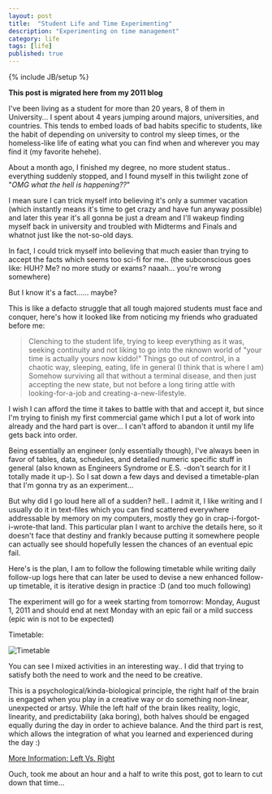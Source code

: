 ```yaml
---
layout: post
title:  "Student Life and Time Experimenting"
description: "Experimenting on time management"
category: life
tags: [life]
published: true
---
```


{% include JB/setup %}

**This post is migrated here from my 2011 blog**

I've been living as a student for more than 20 years, 8 of them in University... I spent about 4 years jumping around majors, universities, and countries. This tends to embed loads of bad habits specific to students, like the habit of depending on university to control my sleep times, or the homeless-like life of eating what you can find when and wherever you may find it (my favorite hehehe).

About a month ago, I finished my degree, no more student status.. everything suddenly stopped, and I found myself in this twilight zone of "*OMG what the hell is happening??*"

I mean sure I can trick myself into believing it's only a summer vacation (which instantly means it's time to get crazy and have fun anyway possible) and later this year it's all gonna be just a dream and I'll wakeup finding myself back in university and troubled with Midterms and Finals and whatnot just like the not-so-old days.

In fact, I could trick myself into believing that much easier than trying to accept the facts which seems too sci-fi for me.. (the subconscious goes like: HUH? Me? no more study or exams? naaah... you're wrong somewhere)

But I know it's a fact...... maybe?

This is like a defacto struggle that all tough majored students must face and conquer, here's how it looked like from noticing my friends who graduated before me:

> Clenching to the student life, trying to keep everything as it was, seeking continuity and not liking to go into the nknown world of "your time is actually yours now kiddo!"
> Things go out of control, in a chaotic way, sleeping, eating, life in general (I think that is where I am)
> Somehow surviving all that without a terminal disease, and then just accepting the new state, but not before a long tiring attle with looking-for-a-job and creating-a-new-lifestyle.

I wish I can afford the time it takes to battle with that and accept it, but since I'm trying to finish my first commercial game which I put a lot of work into already and the hard part is over... I can't afford to abandon it until my life gets back into order.

Being essentially an engineer (only essentially though), I've always been in favor of tables, data, schedules, and detailed numeric specific stuff in general (also known as Engineers Syndrome or E.S. -don't search for it I totally made it up-). So I sat down a few days and devised a timetable-plan that I'm gonna try as an experiment...

But why did I go loud here all of a sudden? hell.. I admit it, I like writing and I usually do it in text-files which you can find scattered everywhere addressable by memory on my computers, mostly they go in crap-i-forgot-i-wrote-that land. This particular plan I want to archive the details here, so it doesn't face that destiny and frankly because putting it somewhere people can actually see should hopefully lessen the chances of an eventual epic fail.

Here's is the plan, I am to follow the following timetable while writing daily follow-up logs here that can later be used to devise a new enhanced follow-up timetable, it is iterative design in practice :D (and too much following)

The experiment will go for a week starting from tomorrow: Monday, August 1, 2011 and should end at next Monday with an epic fail or a mild success (epic win is not to be expected)

Timetable:

![Timetable]({{site.baseurl}}assets/photos/tumblr/timetable-1.jpg)

You can see I mixed activities in an interesting way.. I did that trying to satisfy both the need to work and the need to be creative.

This is a psychological/kinda-biological principle, the right half of the brain is engaged when you play in a creative way or do something non-linear, unexpected or artsy. While the left half of the brain likes reality, logic, linearity, and predictability (aka boring), both halves should be engaged equally during the day in order to achieve balance.
And the third part is rest, which allows the integration of what you learned and experienced during the day :)

[More Information: Left Vs. Right](http://web.archive.org/web/20190116154120/http://web-us.com/brain/lrbrain.html)

Ouch, took me about an hour and a half to write this post, got to learn to cut down that time...